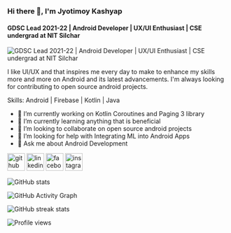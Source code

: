 ### Hi there 👋, I'm Jyotimoy Kashyap
#### GDSC Lead 2021-22 | Android Developer | UX/UI Enthusiast | CSE undergrad at NIT Silchar
![GDSC Lead 2021-22 | Android Developer | UX/UI Enthusiast | CSE undergrad at NIT Silchar](https://github.com/JyotimoyKashyap/JyotimoyKashyap/blob/main/banner.gif?raw=true)

I like UI/UX and that inspires me every day to make to enhance my skills more and more on Android and its latest advancements. I'm always looking for contributing to open source android projects. 

Skills: Android | Firebase | Kotlin | Java

- 🔭 I’m currently working on Kotlin Coroutines and Paging 3 library 
- 🌱 I’m currently learning anything that is beneficial  
- 👯 I’m looking to collaborate on open source android projects  
- 🤔 I’m looking for help with Integrating ML into Android Apps 
- 💬 Ask me about Android Development  


[<img src='https://cdn.jsdelivr.net/npm/simple-icons@3.0.1/icons/github.svg' alt='github' height='40'>](https://github.com/JyotimoyKashyap)  [<img src='https://cdn.jsdelivr.net/npm/simple-icons@3.0.1/icons/linkedin.svg' alt='linkedin' height='40'>](https://www.linkedin.com/in/https://www.linkedin.com/in/jyotimoykashyap//)  [<img src='https://cdn.jsdelivr.net/npm/simple-icons@3.0.1/icons/facebook.svg' alt='facebook' height='40'>](https://www.facebook.com/https://www.facebook.com/jyotimoy.kashyap.33)  [<img src='https://cdn.jsdelivr.net/npm/simple-icons@3.0.1/icons/instagram.svg' alt='instagram' height='40'>](https://www.instagram.com/https://www.instagram.com/jyotimoy_kashyap06//)  

![GitHub stats](https://github-readme-stats.vercel.app/api?username=JyotimoyKashyap&show_icons=true&count_private=true)  

![GitHub Activity Graph](https://activity-graph.herokuapp.com/graph?username=JyotimoyKashyap)  

![GitHub streak stats](https://github-readme-streak-stats.herokuapp.com/?user=JyotimoyKashyap)  

![Profile views](https://gpvc.arturio.dev/JyotimoyKashyap)  






